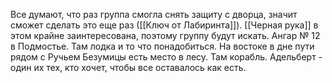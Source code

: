 Все думают, что раз группа смогла снять защиту с дворца, значит сможет сделать это еще раз ([[Ключ от Лабиринта]]). [[Черная рука]] в этом крайне заинтересована, поэтому группу будут искать.
Ангар № 12 в Подмостье. Там лодка и то что понадобиться.
На востоке в дне пути рядом с Ручьем Безумицы есть место в лесу. Там корабль.
Адельберт - один их тех, кто хочет, чтобы все оставалось как есть.
